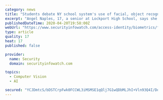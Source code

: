 ```yaml
---
category: news
title: "Students debate NY school system's use of facial, object recognition system"
excerpt: "Angel Naples, 17, a senior at Lockport High School, says she falls \"in the middle\" when it comes to opinion of the district's new facial and object recognition surveillance system, while senior Tranx Matthew Cuabang, 17, supports it. \"It's better to have ..."
publishedDateTime: 2020-04-20T19:58:00Z
webUrl: "https://www.securityinfowatch.com/access-identity/biometrics/facial-recognition-solutions/news/21134646/students-debate-ny-school-systems-use-of-facial-object-recognition-system"
type: article
quality: 17
heat: 17
published: false

provider:
  name: Security
  domain: securityinfowatch.com

topics:
  - Computer Vision
  - AI

secured: "YCJDmtcS/bDSTCrpFwk0FCCWL3iMSMSE1qQlj7G1wQDbMLJhI+Vln93Q4I/DqZ0xxn9i1rMZ/SfcTx/51lOWOSYfE3yi/cbV9KvdlFRIR7R5s7S5mt3DL2BqCjgQEQqF27EEYPyuZLsAiUUMSwSzF/CITcEDTWKaOlMYfR/ZBksWz7KkgoKEE/wAIsZMeZucvgiq8EMDjOpHDs6arckk27zAiPC5NiISF9I327Ur6/7ZzU8TyEfGJcP7mfljtXMCndpayTI1FRIuhb9FC3gQi814mqPmmEwiHRnQyCciwm3EUrU/hDdQAMwzM7VkUCTEQw/V1wpWSI3Rc9QHD536xCOoxkl8N5V0+UiXrlK9ASgo1OKhLmu+A2xG0kixx4CF1YIHfTKdxYExLUtnshUcioq0h2kMf0fa9cnEsJ4j4VKhDIyJ170freJrdxOmGFQ9Pko8wjiBgmxL/zWHb1RsKYIi7Sen2McF7n8zJDVnInQ=;q5ZeL6e7KWOHLwolQ5y5aQ=="
---
```


